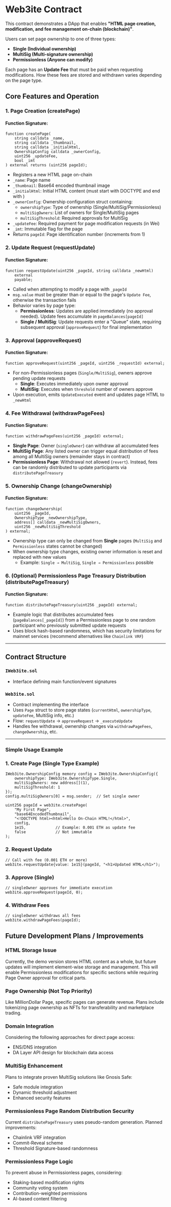 # Web3ite Contract

This contract demonstrates a DApp that enables **"HTML page creation, modification, and fee management on-chain (blockchain)"**.

Users can set page ownership to one of three types:

- **Single (Individual ownership)**
- **MultiSig (Multi-signature ownership)**
- **Permissionless (Anyone can modify)**

Each page has an **Update Fee** that must be paid when requesting modifications. How these fees are stored and withdrawn varies depending on the page type.

## Core Features and Operation

### 1. Page Creation (createPage)

#### Function Signature:

```solidity
function createPage(
    string calldata _name,
    string calldata _thumbnail,
    string calldata _initialHtml,
    OwnershipConfig calldata _ownerConfig,
    uint256 _updateFee,
    bool _imt
) external returns (uint256 pageId);
```

- Registers a new HTML page on-chain
- `_name`: Page name
- `_thumbnail`: Base64 encoded thumbnail image
- `_initialHtml`: Initial HTML content (must start with DOCTYPE and end with </html>)
- `_ownerConfig`: Ownership configuration struct containing:
  - `ownershipType`: Type of ownership (Single/MultiSig/Permissionless)
  - `multiSigOwners`: List of owners for Single/MultiSig pages
  - `multiSigThreshold`: Required approvals for MultiSig
- `_updateFee`: Required payment for page modification requests (in Wei)
- `_imt`: Immutable flag for the page
- Returns `pageId`: Page identification number (increments from 1)

### 2. Update Request (requestUpdate)

#### Function Signature:

```solidity
function requestUpdate(uint256 _pageId, string calldata _newHtml)
    external
    payable;
```

- Called when attempting to modify a page with `_pageId`
- `msg.value` must be greater than or equal to the page's `Update Fee`, otherwise the transaction fails
- Behavior varies by page type:
  - **Permissionless**: Updates are applied immediately (no approval needed). Update fees accumulate in `pageBalances[pageId]`
  - **Single / MultiSig**: Update requests enter a "Queue" state, requiring subsequent approval (`approveRequest`) for final implementation

### 3. Approval (approveRequest)

#### Function Signature:

```solidity
function approveRequest(uint256 _pageId, uint256 _requestId) external;
```

- For non-Permissionless pages (`Single/MultiSig`), owners approve pending update requests
  - **Single**: Executes immediately upon owner approval
  - **MultiSig**: Executes when `threshold` number of owners approve
- Upon execution, emits `UpdateExecuted` event and updates page HTML to `_newHtml`

### 4. Fee Withdrawal (withdrawPageFees)

#### Function Signature:

```solidity
function withdrawPageFees(uint256 _pageId) external;
```

- **Single Page**: Owner (`singleOwner`) can withdraw all accumulated fees
- **MultiSig Page**: Any listed owner can trigger equal distribution of fees among all MultiSig owners (remainder stays in contract)
- **Permissionless Page**: Withdrawal not allowed (`revert`). Instead, fees can be randomly distributed to update participants via `distributePageTreasury`

### 5. Ownership Change (changeOwnership)

#### Function Signature:

```solidity
function changeOwnership(
    uint256 _pageId,
    OwnershipType _newOwnershipType,
    address[] calldata _newMultiSigOwners,
    uint256 _newMultiSigThreshold
) external;
```

- Ownership type can only be changed from **Single** pages (`MultiSig` and `Permissionless` states cannot be changed)
- When ownership type changes, existing owner information is reset and replaced with new values
  - Example: `Single → MultiSig`, `Single → Permissionless` possible

### 6. (Optional) Permissionless Page Treasury Distribution (distributePageTreasury)

#### Function Signature:

```solidity
function distributePageTreasury(uint256 _pageId) external;
```

- Example logic that distributes accumulated fees (`pageBalances[_pageId]`) from a Permissionless page to one random participant who previously submitted update requests
- Uses block hash-based randomness, which has security limitations for mainnet services (recommend alternatives like `Chainlink VRF`)

---

## Contract Structure

### `IWeb3ite.sol`
- Interface defining main function/event signatures

### `Web3ite.sol`
- Contract implementing the interface
- Uses `Page` struct to store page states (`currentHtml`, `ownershipType`, `updateFee`, MultiSig info, etc.)
- Flow: `requestUpdate` → `approveRequest` → `_executeUpdate`
- Handles fee withdrawal, ownership changes via `withdrawPageFees`, `changeOwnership`, etc.

---

### Simple Usage Example

### 1. Create Page (Single Type Example)

```solidity
IWeb3ite.OwnershipConfig memory config = IWeb3ite.OwnershipConfig({
    ownershipType: IWeb3ite.OwnershipType.Single,
    multiSigOwners: new address[](1),
    multiSigThreshold: 1
});
config.multiSigOwners[0] = msg.sender;  // Set single owner

uint256 pageId = web3ite.createPage(
    "My First Page",
    "base64EncodedThumbnail",
    "<!DOCTYPE html><html>Hello On-Chain HTML!</html>",
    config,
    1e15,             // Example: 0.001 ETH as update fee
    false             // Not immutable
);
```

### 2. Request Update

```solidity
// Call with fee (0.001 ETH or more)
web3ite.requestUpdate{value: 1e15}(pageId, "<h1>Updated HTML</h1>");
```

### 3. Approve (Single)

```solidity
// singleOwner approves for immediate execution
web3ite.approveRequest(pageId, 0);
```

### 4. Withdraw Fees

```solidity
// singleOwner withdraws all fees
web3ite.withdrawPageFees(pageId);
```

## Future Development Plans / Improvements

### HTML Storage Issue
Currently, the demo version stores HTML content as a whole, but future updates will implement element-wise storage and management. This will enable Permissionless modifications for specific sections while requiring Page Owner approval for critical parts.

### Page Ownership (Not Top Priority)
Like MillionDollar Page, specific pages can generate revenue. Plans include tokenizing page ownership as NFTs for transferability and marketplace trading.

### Domain Integration
Considering the following approaches for direct page access:
- ENS/DNS integration
- DA Layer API design for blockchain data access

### MultiSig Enhancement
Plans to integrate proven MultiSig solutions like Gnosis Safe:
- Safe module integration
- Dynamic threshold adjustment
- Enhanced security features

### Permissionless Page Random Distribution Security
Current `distributePageTreasury` uses pseudo-random generation. Planned improvements:
- Chainlink VRF integration
- Commit-Reveal scheme
- Threshold Signature-based randomness

### Permissionless Page Logic
To prevent abuse in Permissionless pages, considering:
- Staking-based modification rights
- Community voting system
- Contribution-weighted permissions
- AI-based content filtering